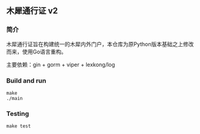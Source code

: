 ## 木犀通行证 v2

### 简介

木犀通行证旨在构建统一的木犀内外门户，本仓库为原Python版本基础之上修改而来，使用Go语言重构。

主要依赖：gin + gorm + viper + lexkong/log

### Build and run

```
make
./main
```

### Testing

```
make test
```